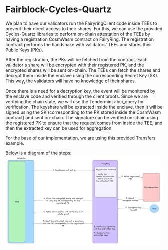 # Fairblock-Cycles-Quartz

We plan to have our validators run the FairyringClient code inside TEEs to prevent their direct access to their shares. For this, we can use the provided Cycles-Quartz libraries to perform on-chain attestation of the TEEs by having a registration CosmWasm contract on FairyRing. The registration contract performs the handshake with validators' TEEs and stores their Public Keys (PKs).

After the registration, the PKs will be fetched from the contract. Each validator's share will be encrypted with their registered PK, and the encrypted shares will be sent on-chain. The TEEs can fetch the shares and decrypt them inside the enclave using the corresponding Secret Key (SK). This way, the validators will have no knowledge of their shares.

Once there is a need for a decryption key, the event will be monitored by the enclave code and verified through the client proofs. Since we are verifying the chain state, we will use the Tendermint abci_query for verification. The keyshare will be extracted inside the enclave, then it will be signed using the SK (corresponding to the PK stored inside the CosmWasm contract) and sent on-chain. The signature can be verified on-chain using the registered PK to ensure that the request comes from inside the TEE, and then the extracted key can be used for aggregation.

For the base of our implementation, we are using this provided Transfers example.

Below is a diagram of the steps:
![Fairblock-Cycles-Quartz](./cycles.png)